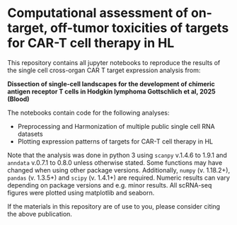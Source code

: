 # Computational assessment of on-target, off-tumor toxicities of targets for CAR-T cell therapy in HL


This repository contains all jupyter notebooks to reproduce the results of the single cell cross-organ CAR T target expression analysis from:

**Dissection of single-cell landscapes for the development of chimeric antigen receptor T cells in Hodgkin lymphoma
Gottschlich et al, 2025 (Blood)**

The notebooks contain code for the following analyses:

- Preprocessing and Harmonization of multiple public single cell RNA datasets
- Plotting expression patterns of targets for CAR-T cell therapy in HL


Note that the analysis was done in python 3 using ```scanpy``` v.1.4.6 to 1.9.1 and ```anndata``` v.0.7.1 to 0.8.0 unless otherwise stated. 
Some functions may have changed when using other package versions. Additionally, ```numpy``` (v. 1.18.2+), ```pandas``` (v. 1.3.5+) and ```scipy``` (v. 1.4.1+) are required. 
Numeric results can vary depending on package versions and e.g. minor results. All scRNA-seq figures were plotted using matplotlib and seaborn.

If the materials in this repository are of use to you, please consider citing the above publication.
